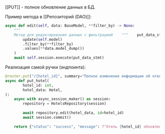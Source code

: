 [[PUT]] - полное обновление данных в БД.

Пример метода в [[Репозиторий (DAO)]]:
```python
async def edit(self, data: BaseModel, **filter_by) -> None:  
    """  
    Метод для редактирования данных с фильтрацией    """    put_data_stmt = (  
        update(self.model)  
        .filter_by(**filter_by)  
        .values(**data.model_dump())  
    )  
    await self.session.execute(put_data_stmt)
```
Реализация самой ручки (эндпоинта):
```python
@router.put("/{hotel_id}", summary="Полное изменение информации об отеле")  
async def put_hotel(  
        hotel_id: int,  
        hotel_data: Hotel,  
):  
    async with async_session_maker() as session:  
        repository = HotelsRepository(session)  
        
        await repository.edit(hotel_data, id=hotel_id)  
        await session.commit()  
		  
    return {"status": "success", "message": f"Отель {hotel_id} обновлен"}
```

